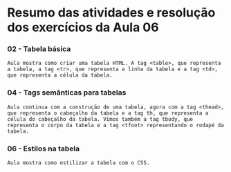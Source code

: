 # Resumo das atividades e resolução dos exercícios da Aula 06 #

### 02 - Tabela básica ###
    Aula mostra como criar uma tabela HTML. A tag <table>, que representa a tabela, a tag <tr>, que representa a linha da tabela e a tag <td>, que representa a célula da tabela.
    


### 04 - Tags semânticas para tabelas ###
    Aula continua com a construção de uma tabela, agora com a tag <thead>, que representa o cabeçalho da tabela e a tag th, que representa a célula do cabeçalho da tabela. Vimos também a tag tbody, que representa o corpo da tabela e a tag <tfoot> representando o rodapé da tabela.


### 06 - Estilos na tabela ###
    Aula mostra como estilizar a tabela com o CSS.
    